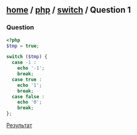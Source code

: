 [home][go-home] / [php][go-php] / [switch][go-switch] / **Question 1**
---
### Question

```php
<?php
$tmp = true;

switch ($tmp) {
  case -1 :
    echo '-1';
    break;
  case true :
    echo '1';
    break;
  case false :
    echo '0';
    break;
};
```

[Результат][result]

[result]: ./answer-1.md
[go-switch]: ./index.md
[go-php]: ../index.md
[go-home]: ../../index.md

